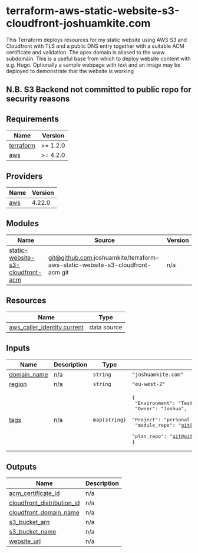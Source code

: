 # terraform-aws-static-website-s3-cloudfront-joshuamkite.com

This Terraform deploys resources for my static website using AWS S3 and Cloudfront with TLS and a public DNS entry together with a suitable ACM certificate and validation. The apex domain is aliased to the www subdomain. This is a useful base from which to deploy website content with e.g. Hugo. Optionally a sample webpage with text and an image may be deployed to demonstrate that the website is working 

## N.B. S3 Backend not committed to public repo for security reasons

## Requirements

| Name | Version |
|------|---------|
| <a name="requirement_terraform"></a> [terraform](#requirement\_terraform) | >= 1.2.0 |
| <a name="requirement_aws"></a> [aws](#requirement\_aws) | >= 4.2.0 |

## Providers

| Name | Version |
|------|---------|
| <a name="provider_aws"></a> [aws](#provider\_aws) | 4.22.0 |

## Modules

| Name | Source | Version |
|------|--------|---------|
| <a name="module_static-website-s3-cloudfront-acm"></a> [static-website-s3-cloudfront-acm](#module\_static-website-s3-cloudfront-acm) | git@github.com:joshuamkite/terraform-aws-static-website-s3-cloudfront-acm.git | n/a |

## Resources

| Name | Type |
|------|------|
| [aws_caller_identity.current](https://registry.terraform.io/providers/hashicorp/aws/latest/docs/data-sources/caller_identity) | data source |

## Inputs

| Name | Description | Type | Default | Required |
|------|-------------|------|---------|:--------:|
| <a name="input_domain_name"></a> [domain\_name](#input\_domain\_name) | n/a | `string` | `"joshuamkite.com"` | no |
| <a name="input_region"></a> [region](#input\_region) | n/a | `string` | `"eu-west-2"` | no |
| <a name="input_tags"></a> [tags](#input\_tags) | n/a | `map(string)` | <pre>{<br>  "Environment": "Test",<br>  "Owner": "Joshua",<br>  "Project": "personal website",<br>  "module_repo": "git@github.com:joshuamkite/terraform-aws-static-website-s3-cloudfront-acm.git",<br>  "plan_repo": "git@github.com:joshuamkite/terraform-aws-static-website-s3-cloudfront-joshuamkite.com.git"<br>}</pre> | no |

## Outputs

| Name | Description |
|------|-------------|
| <a name="output_acm_certificate_id"></a> [acm\_certificate\_id](#output\_acm\_certificate\_id) | n/a |
| <a name="output_cloudfront_distribution_id"></a> [cloudfront\_distribution\_id](#output\_cloudfront\_distribution\_id) | n/a |
| <a name="output_cloudfront_domain_name"></a> [cloudfront\_domain\_name](#output\_cloudfront\_domain\_name) | n/a |
| <a name="output_s3_bucket_arn"></a> [s3\_bucket\_arn](#output\_s3\_bucket\_arn) | n/a |
| <a name="output_s3_bucket_name"></a> [s3\_bucket\_name](#output\_s3\_bucket\_name) | n/a |
| <a name="output_website_url"></a> [website\_url](#output\_website\_url) | n/a |
